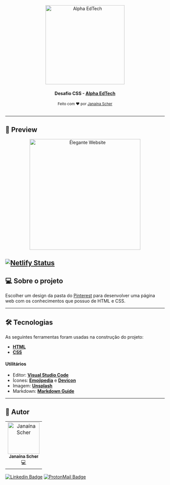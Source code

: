 <div align="center">
	<a href="https://www.alphaedtech.org.br/">
		<img src="https://user-images.githubusercontent.com/79182711/168929550-d3b415c6-dc5c-408c-b811-f267ff0bd931.png" alt="Alpha EdTech" title="Alpha EdTech" width="250" />
	</a>
	<h4>
    Desafio CSS -
    <a  href="https://www.alphaedtech.org.br/">
        Alpha EdTech
    </a>
	</h4>
	<sub> Feito com ❤️ por <a href="https://github.com/janascher">Janaína Scher</a></sub>
</div>
<br />

---

## 👀 Preview

<div align="center">
	<a href="https://elegante.netlify.app/">
		<img src="https://user-images.githubusercontent.com/79182711/168929644-64361a5b-40f1-4625-852c-1154435d42de.PNG" alt="Élegante Website" title="Élegante Website" width="350" />
	</a>
</div>

[![Netlify Status](https://api.netlify.com/api/v1/badges/4369c49b-5266-48b6-b027-5872a6a6838d/deploy-status)](https://elegante.netlify.app/)
--- 

## 💻 Sobre o projeto

Escolher um design da pasta do [Pinterest](https://br.pinterest.com/energiaescura/aula-css/?invite_code=82c136f51a7042339f9c8a71fc63b081&sender=738309070070508645) para desenvolver uma página web com os conhecimentos que possuo de HTML e CSS.

---

## 🛠 Tecnologias

As seguintes ferramentas foram usadas na construção do projeto:

- **[HTML](https://developer.mozilla.org/pt-BR/docs/Web/HTML)**
- **[CSS](https://developer.mozilla.org/pt-BR/docs/Web/CSS)**

#### **Utilitários**

- Editor: **[Visual Studio Code](https://code.visualstudio.com/)**
- Ícones: **[Emojipedia](https://emojipedia.org/)** e **[Devicon](https://devicon.dev/)**
- Imagem: **[Unsplash](https://unsplash.com/)**
- Markdown: **[Markdown Guide](https://www.markdownguide.org/)**
---

## 🦸 Autor

<table>
	<tr>
		<td align="center">
			<a href="https://github.com/janascher">
				<img src="https://avatars.githubusercontent.com/u/79182711?v=4" width="100px;" alt="Janaína Scher"/>
				<br />
				<sub>
					<b>Janaína Scher</b>
				</sub>
			</a>
			<br />💻<br />
		</td>
	</tr>
</table>

[![Linkedin Badge](https://img.shields.io/badge/LinkedIn-0077B5?style=for-the-badge&logo=linkedin&logoColor=white)](https://www.linkedin.com/in/janainascher/) 
[![ProtonMail Badge](https://img.shields.io/badge/ProtonMail-8B89CC?style=for-the-badge&logo=protonmail&logoColor=white)](mailto:janainascher@protonmail.com)